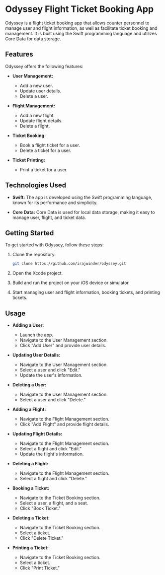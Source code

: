 # Odyssey Flight Ticket Booking App

Odyssey is a flight ticket booking app that allows counter personnel to manage user and flight information, as well as facilitate ticket booking and management. It is built using the Swift programming language and utilizes Core Data for data storage.

## Features

Odyssey offers the following features:

- **User Management:**
  - Add a new user.
  - Update user details.
  - Delete a user.

- **Flight Management:**
  - Add a new flight.
  - Update flight details.
  - Delete a flight.

- **Ticket Booking:**
  - Book a flight ticket for a user.
  - Delete a ticket for a user.

- **Ticket Printing:**
  - Print a ticket for a user.

## Technologies Used

- **Swift:** The app is developed using the Swift programming language, known for its performance and simplicity.

- **Core Data:** Core Data is used for local data storage, making it easy to manage user, flight, and ticket data.

## Getting Started

To get started with Odyssey, follow these steps:

1. Clone the repository:

   ```bash
   git clone https://github.com/irajwinder/odyssey.git
   ```

2. Open the Xcode project.

3. Build and run the project on your iOS device or simulator.

4. Start managing user and flight information, booking tickets, and printing tickets.

## Usage

- **Adding a User:**
  - Launch the app.
  - Navigate to the User Management section.
  - Click "Add User" and provide user details.

- **Updating User Details:**
  - Navigate to the User Management section.
  - Select a user and click "Edit."
  - Update the user's information.

- **Deleting a User:**
  - Navigate to the User Management section.
  - Select a user and click "Delete."

- **Adding a Flight:**
  - Navigate to the Flight Management section.
  - Click "Add Flight" and provide flight details.

- **Updating Flight Details:**
  - Navigate to the Flight Management section.
  - Select a flight and click "Edit."
  - Update the flight's information.

- **Deleting a Flight:**
  - Navigate to the Flight Management section.
  - Select a flight and click "Delete."

- **Booking a Ticket:**
  - Navigate to the Ticket Booking section.
  - Select a user, a flight, and a seat.
  - Click "Book Ticket."

- **Deleting a Ticket:**
  - Navigate to the Ticket Booking section.
  - Select a ticket.
  - Click "Delete Ticket."

- **Printing a Ticket:**
  - Navigate to the Ticket Booking section.
  - Select a ticket.
  - Click "Print Ticket."
